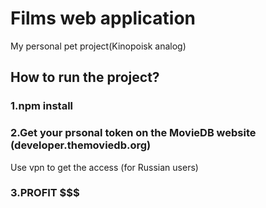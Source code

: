 # Films web application

My personal pet project(Kinopoisk analog)

## How to run the project?

### 1.npm install
### 2.Get your prsonal token on the MovieDB website (developer.themoviedb.org)
Use vpn to get the access (for Russian users)
### 3.PROFIT $$$


